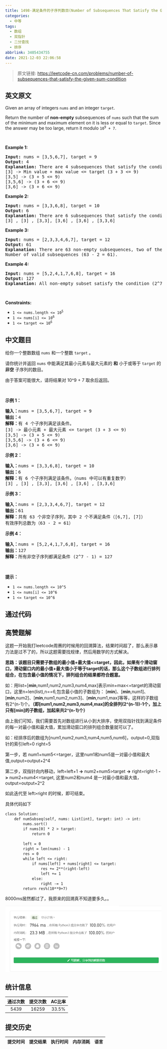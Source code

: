 ```yaml
---
title: 1498-满足条件的子序列数目(Number of Subsequences That Satisfy the Given Sum Condition)
categories:
  - 中等
tags:
  - 数组
  - 双指针
  - 二分查找
  - 排序
abbrlink: 3405434755
date: 2021-12-03 22:06:58
---
```


> 原文链接: https://leetcode-cn.com/problems/number-of-subsequences-that-satisfy-the-given-sum-condition


## 英文原文
<div><p>Given an array of integers <code>nums</code> and an integer <code>target</code>.</p>

<p>Return the number of <strong>non-empty</strong> subsequences of <code>nums</code> such that the sum of the minimum and maximum element on it is less or equal to&nbsp;<code>target</code>. Since the answer&nbsp;may be too large,&nbsp;return it modulo&nbsp;<code>10<sup>9</sup> + 7</code>.</p>

<p>&nbsp;</p>
<p><strong>Example 1:</strong></p>

<pre>
<strong>Input:</strong> nums = [3,5,6,7], target = 9
<strong>Output:</strong> 4
<strong>Explanation: </strong>There are 4 subsequences that satisfy the condition.
[3] -&gt; Min value + max value &lt;= target (3 + 3 &lt;= 9)
[3,5] -&gt; (3 + 5 &lt;= 9)
[3,5,6] -&gt; (3 + 6 &lt;= 9)
[3,6] -&gt; (3 + 6 &lt;= 9)
</pre>

<p><strong>Example 2:</strong></p>

<pre>
<strong>Input:</strong> nums = [3,3,6,8], target = 10
<strong>Output:</strong> 6
<strong>Explanation: </strong>There are 6 subsequences that satisfy the condition. (nums can have repeated numbers).
[3] , [3] , [3,3], [3,6] , [3,6] , [3,3,6]</pre>

<p><strong>Example 3:</strong></p>

<pre>
<strong>Input:</strong> nums = [2,3,3,4,6,7], target = 12
<strong>Output:</strong> 61
<strong>Explanation: </strong>There are 63 non-empty subsequences, two of them don&#39;t satisfy the condition ([6,7], [7]).
Number of valid subsequences (63 - 2 = 61).
</pre>

<p><strong>Example 4:</strong></p>

<pre>
<strong>Input:</strong> nums = [5,2,4,1,7,6,8], target = 16
<strong>Output:</strong> 127
<strong>Explanation: </strong>All non-empty subset satisfy the condition (2^7 - 1) = 127</pre>

<p>&nbsp;</p>
<p><strong>Constraints:</strong></p>

<ul>
	<li><code>1 &lt;= nums.length &lt;= 10<sup>5</sup></code></li>
	<li><code>1 &lt;= nums[i] &lt;= 10<sup>6</sup></code></li>
	<li><code>1 &lt;= target &lt;= 10<sup>6</sup></code></li>
</ul>
</div>

## 中文题目
<div><p>给你一个整数数组 <code>nums</code> 和一个整数 <code>target</code> 。</p>

<p>请你统计并返回 <code>nums</code> 中能满足其最小元素与最大元素的 <strong>和</strong> 小于或等于 <code>target</code> 的 <strong>非空</strong> 子序列的数目。</p>

<p>由于答案可能很大，请将结果对 10^9 + 7 取余后返回。</p>

<p>&nbsp;</p>

<p><strong>示例 1：</strong></p>

<pre><strong>输入：</strong>nums = [3,5,6,7], target = 9
<strong>输出：</strong>4
<strong>解释：</strong>有 4 个子序列满足该条件。
[3] -&gt; 最小元素 + 最大元素 &lt;= target (3 + 3 &lt;= 9)
[3,5] -&gt; (3 + 5 &lt;= 9)
[3,5,6] -&gt; (3 + 6 &lt;= 9)
[3,6] -&gt; (3 + 6 &lt;= 9)
</pre>

<p><strong>示例 2：</strong></p>

<pre><strong>输入：</strong>nums = [3,3,6,8], target = 10
<strong>输出：</strong>6
<strong>解释：</strong>有 6 个子序列满足该条件。（nums 中可以有重复数字）
[3] , [3] , [3,3], [3,6] , [3,6] , [3,3,6]</pre>

<p><strong>示例 3：</strong></p>

<pre><strong>输入：</strong>nums = [2,3,3,4,6,7], target = 12
<strong>输出：</strong>61
<strong>解释：</strong>共有 63 个非空子序列，其中 2 个不满足条件（[6,7], [7]）
有效序列总数为（63 - 2 = 61）
</pre>

<p><strong>示例 4：</strong></p>

<pre><strong>输入：</strong>nums = [5,2,4,1,7,6,8], target = 16
<strong>输出：</strong>127
<strong>解释：</strong>所有非空子序列都满足条件 (2^7 - 1) = 127</pre>

<p>&nbsp;</p>

<p><strong>提示：</strong></p>

<ul>
	<li><code>1 &lt;= nums.length &lt;= 10^5</code></li>
	<li><code>1 &lt;= nums[i] &lt;= 10^6</code></li>
	<li><code>1 &lt;= target &lt;= 10^6</code></li>
</ul>
</div>

## 通过代码
<RecoDemo>
</RecoDemo>


## 高赞题解
这题一开始我打leetcode周赛的时候用的回溯算法，结果时间超了，那么表示暴力法是过不了的，所以这题需要找规律，然后用数学的方式解决。

**思路：该题目只需要子数组的最小值+最大值<=target，因此，如果有个滑动窗口，滑动窗口内的最小值+最大值小于等于target的话，那么这个子数组进行排列组合，在包含最小值的情况下，排列组合的结果都符合题意。**

如：用list=[**min**,num1,num2,num3,num4,max]表示min+max<=target的滑动窗口，这里n=len(list),n==6,包含最小值的子数组为：
[**min**]、[**min**,num1]、[**min**,num2]、[**min**,num1,num2,num3]、[**min**,num1,max]等等，这样的子数组有2^(n-1)个。**（即[num1,num2,num3,num4,max]的全排列(2^(n-1))-1个，加上只有[min]的子数组，加起来共2^(n-1)个）**

由上我们可知，我们需要首先对数组进行从小到大排序，使用双指针找到满足条件的每一对最小值和最大值，累加滑动窗口的排列组合数量就可以了。

如：经排序后的数组为[num1,num2,num3,num4,num5,num6]，output=0,双指针的索引left=0  right=5

第一步，若 num1+num5<=targer，这里num1和num5是一对最小值和最大值,output=output+2^4

第二步，双指针向内移动，left=left+1 **->** num2+num5>target **->** right=right-1 **->** num2+num4<=target, 这里num2和num4 是一对最小值和最大值， output=output+2^2

如此迭代至 left>right 的时候，即可结束。


具体代码如下
```
class Solution:
    def numSubseq(self, nums: List[int], target: int) -> int:
        nums.sort()
        if nums[0] * 2 > target:
            return 0
            
        left = 0
        right = len(nums) - 1
        res = 0
        while left <= right:
            if nums[left] + nums[right] <= target:
                res += 2**(right-left)
                left += 1
            else:
                right -= 1
        return res%(10**9+7)
```

8000ms居然都过了，我原来的回溯真不知道要多久。。

![image.png](../images/number-of-subsequences-that-satisfy-the-given-sum-condition-0.png)


## 统计信息
| 通过次数 | 提交次数 | AC比率 |
| :------: | :------: | :------: |
|    5439    |    16259    |   33.5%   |

## 提交历史
| 提交时间 | 提交结果 | 执行时间 |  内存消耗  | 语言 |
| :------: | :------: | :------: | :--------: | :--------: |
